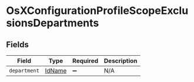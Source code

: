 # OsXConfigurationProfileScopeExclusionsDepartments


## Fields

| Field                                   | Type                                    | Required                                | Description                             |
| --------------------------------------- | --------------------------------------- | --------------------------------------- | --------------------------------------- |
| `department`                            | [IdName](../../models/shared/idname.md) | :heavy_minus_sign:                      | N/A                                     |